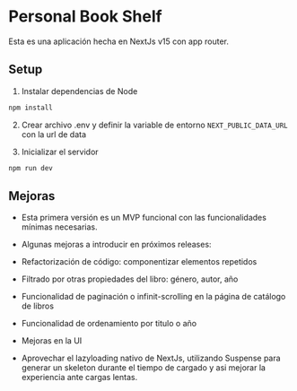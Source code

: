 # Personal Book Shelf

Esta es una aplicación hecha en NextJs v15 con app router.

## Setup

1. Instalar dependencias de Node

```bash
npm install
```

2. Crear archivo .env y definir la variable de entorno ```NEXT_PUBLIC_DATA_URL``` con la url de data

3. Inicializar el servidor

```bash
npm run dev
```

## Mejoras

- Esta primera versión es un MVP funcional con las funcionalidades mínimas necesarias.
- Algunas mejoras a introducir en próximos releases:

- Refactorización de código: componentizar elementos repetidos
- Filtrado por otras propiedades del libro: género, autor, año
- Funcionalidad de paginación o infinit-scrolling en la página de catálogo de libros
- Funcionalidad de ordenamiento por titulo o año
- Mejoras en la UI
- Aprovechar el lazyloading nativo de NextJs, utilizando Suspense para generar un skeleton durante el tiempo de cargado y asi mejorar la experiencia ante cargas lentas.
